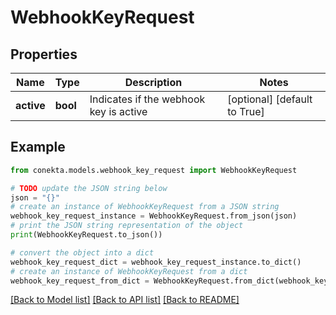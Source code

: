# WebhookKeyRequest


## Properties

Name | Type | Description | Notes
------------ | ------------- | ------------- | -------------
**active** | **bool** | Indicates if the webhook key is active | [optional] [default to True]

## Example

```python
from conekta.models.webhook_key_request import WebhookKeyRequest

# TODO update the JSON string below
json = "{}"
# create an instance of WebhookKeyRequest from a JSON string
webhook_key_request_instance = WebhookKeyRequest.from_json(json)
# print the JSON string representation of the object
print(WebhookKeyRequest.to_json())

# convert the object into a dict
webhook_key_request_dict = webhook_key_request_instance.to_dict()
# create an instance of WebhookKeyRequest from a dict
webhook_key_request_from_dict = WebhookKeyRequest.from_dict(webhook_key_request_dict)
```
[[Back to Model list]](../README.md#documentation-for-models) [[Back to API list]](../README.md#documentation-for-api-endpoints) [[Back to README]](../README.md)


